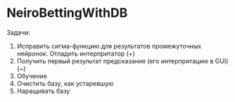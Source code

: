 # NeiroBettingWithDB

Задачи:
1) Исправить сигма-функцию для результатов промежуточных нейронок. Отладить интерпритатор (+)
2) Получить первый результат предсказания (его интерпритацию в GUI) (~)
3) Обучение
4) Очистить базу, как устаревшую
5) Наращивать базу
